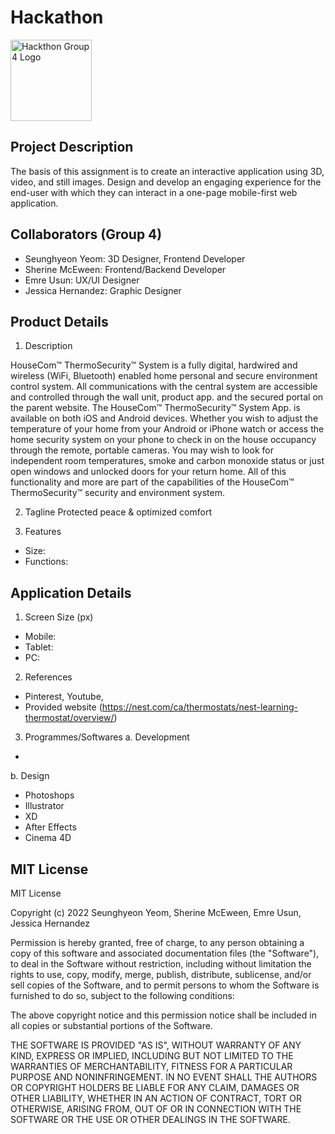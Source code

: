 # Hackathon
<img src="" height="130" width="auto" alt="Hackthon Group 4 Logo">

## Project Description
The basis of this assignment is to create an interactive application using 3D, video, and still images. Design and develop an engaging experience for the end-user with which they can interact in a one-page mobile-first web application.

## Collaborators (Group 4)
- Seunghyeon Yeom: 3D Designer, Frontend Developer
- Sherine McEween: Frontend/Backend Developer
- Emre Usun: UX/UI Designer
- Jessica Hernandez: Graphic Designer

## Product Details
1. Description

HouseCom™ ThermoSecurity™ System is a fully digital, hardwired and wireless (WiFi, Bluetooth) enabled home personal and secure environment control system. All communications with the central system are accessible and controlled through the wall unit, product app. and the secured portal on the parent website. The HouseCom™ ThermoSecurity™ System App. is available on both iOS and Android devices. Whether you wish to adjust the temperature of your home from your Android or iPhone watch or access the home security system on your phone to check in on the house occupancy through the remote, portable cameras. You may wish to look for independent room temperatures, smoke and carbon monoxide status or just open windows and unlocked doors for your return home. All of this functionality and more are part of the capabilities of the HouseCom™ ThermoSecurity™ security and environment system.

2. Tagline
Protected peace & optimized comfort

3. Features
- Size: 
- Functions: 

## Application Details
1. Screen Size (px)
- Mobile: 
- Tablet: 
- PC: 

2. References
- Pinterest, Youtube,
- Provided website (https://nest.com/ca/thermostats/nest-learning-thermostat/overview/)

3. Programmes/Softwares
a. Development
- 

b. Design
- Photoshops
- Illustrator
- XD
- After Effects
- Cinema 4D

## MIT License
MIT License

Copyright (c) 2022 Seunghyeon Yeom, Sherine McEween, Emre Usun, Jessica Hernandez

Permission is hereby granted, free of charge, to any person obtaining a copy
of this software and associated documentation files (the "Software"), to deal
in the Software without restriction, including without limitation the rights
to use, copy, modify, merge, publish, distribute, sublicense, and/or sell
copies of the Software, and to permit persons to whom the Software is
furnished to do so, subject to the following conditions:

The above copyright notice and this permission notice shall be included in all
copies or substantial portions of the Software.

THE SOFTWARE IS PROVIDED "AS IS", WITHOUT WARRANTY OF ANY KIND, EXPRESS OR
IMPLIED, INCLUDING BUT NOT LIMITED TO THE WARRANTIES OF MERCHANTABILITY,
FITNESS FOR A PARTICULAR PURPOSE AND NONINFRINGEMENT. IN NO EVENT SHALL THE
AUTHORS OR COPYRIGHT HOLDERS BE LIABLE FOR ANY CLAIM, DAMAGES OR OTHER
LIABILITY, WHETHER IN AN ACTION OF CONTRACT, TORT OR OTHERWISE, ARISING FROM,
OUT OF OR IN CONNECTION WITH THE SOFTWARE OR THE USE OR OTHER DEALINGS IN THE
SOFTWARE.